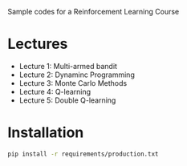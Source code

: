 Sample codes for a Reinforcement Learning Course

# Lectures

- Lecture 1: Multi-armed bandit
- Lecture 2: Dynaminc Programming
- Lecture 3: Monte Carlo Methods
- Lecture 4: Q-learning
- Lecture 5: Double Q-learning

# Installation

```bash
pip install -r requirements/production.txt
```
